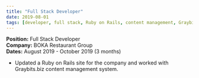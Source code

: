 ```yaml
---
title: "Full Stack Developer"
date: 2019-08-01
tags: [developer, full stack, Ruby on Rails, content management, Graybits, tech]
---
```


**Position:** Full Stack Developer  
**Company:** BOKA Restaurant Group  
**Dates:** August 2019 - October 2019 (3 months)

- Updated a Ruby on Rails site for the company and worked with Graybits.biz content management system.